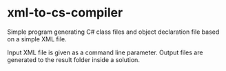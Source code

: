# xml-to-cs-compiler
Simple program generating C# class files and object declaration file based on a simple XML file.

Input XML file is given as a command line parameter.
Output files are generated to the result folder inside a solution.